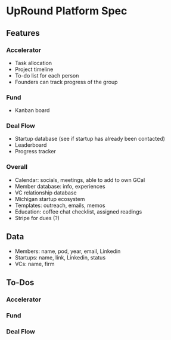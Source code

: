 # UpRound Platform Spec

## Features

### Accelerator
- Task allocation
- Project timeline
- To-do list for each person
- Founders can track progress of the group

### Fund
- Kanban board

### Deal Flow
- Startup database (see if startup has already been contacted)
- Leaderboard
- Progress tracker

### Overall
- Calendar: socials, meetings, able to add to own GCal
- Member database: info, experiences
- VC relationship database
- Michigan startup ecosystem
- Templates: outreach, emails, memos
- Education: coffee chat checklist, assigned readings
- Stripe for dues (?)

## Data
- Members: name, pod, year, email, Linkedin
- Startups: name, link, Linkedin, status
- VCs: name, firm

## To-Dos

### Accelerator

### Fund

### Deal Flow

